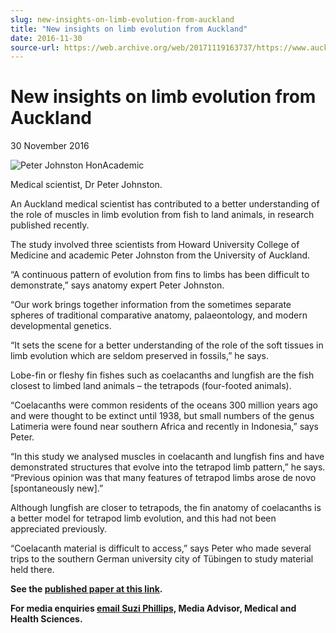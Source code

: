 ```yaml
---
slug: new-insights-on-limb-evolution-from-auckland
title: "New insights on limb evolution from Auckland"
date: 2016-11-30
source-url: https://web.archive.org/web/20171119163737/https://www.auckland.ac.nz/en/about/news-events-and-notices/news/news-2016/11/new-insights-on-limb-evolution-from-auckland-.html
---
```

New insights on limb evolution from Auckland
============================================

30 November 2016

![Peter Johnston HonAcademic](https://www.auckland.ac.nz/en/about/news-events-and-notices/news/news-2016/11/new-insights-on-limb-evolution-from-auckland-/_jcr_content/par/textimage/image.img.jpg/1480386028574.jpg "Peter Johnston HonAcademic")

Medical scientist, Dr Peter Johnston.

An Auckland medical scientist has contributed to a better understanding of the role of muscles in limb evolution from fish to land animals, in research published recently.

The study involved three scientists from Howard University College of Medicine and academic Peter Johnston from the University of Auckland.

“A continuous pattern of evolution from fins to limbs has been difficult to demonstrate,” says anatomy expert Peter Johnston.

“Our work brings together information from the sometimes separate spheres of traditional comparative anatomy, palaeontology, and modern developmental genetics.

“It sets the scene for a better understanding of the role of the soft tissues in limb evolution which are seldom preserved in fossils,” he says.

Lobe-fin or fleshy fin fishes such as coelacanths and lungfish are the fish closest to limbed land animals – the tetrapods (four-footed animals).

“Coelacanths were common residents of the oceans 300 million years ago and were thought to be extinct until 1938, but small numbers of the genus Latimeria were found near southern Africa and recently in Indonesia,” says Peter.

“In this study we analysed muscles in coelacanth and lungfish fins and have demonstrated structures that evolve into the tetrapod limb pattern,” he says. “Previous opinion was that many features of tetrapod limbs arose de novo \[spontaneously new\].”

Although lungfish are closer to tetrapods, the fin anatomy of coelacanths is a better model for tetrapod limb evolution, and this had not been appreciated previously.

“Coelacanth material is difficult to access,” says Peter who made several trips to the southern German university city of Tübingen to study material held there.

**See the [published paper at this link](http://www.nature.com/articles/srep37592).**

  
**For media enquiries [email Suzi Phillips,](mailto:s.phillips@auckland.ac.nz) Media Advisor, Medical and Health Sciences.**